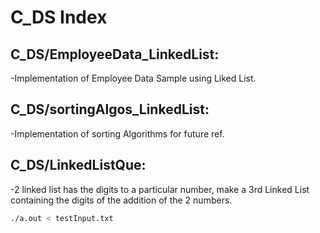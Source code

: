 # C_DS Index

## C_DS/EmployeeData_LinkedList:
-Implementation of Employee Data Sample using Liked List.

## C_DS/sortingAlgos_LinkedList:
-Implementation of sorting Algorithms for future ref.

## C_DS/LinkedListQue:
-2 linked list has the digits to a particular number, make a 3rd Linked List containing the digits of the addition of the 2 numbers.
```sh
./a.out < testInput.txt
```

